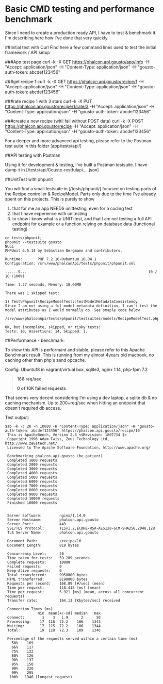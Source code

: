 # Basic CMD testing and performance benchmark

Since I need to create  a production ready API, I have to test & benchmark it. 
I'm describing here how I've done that very quickly.



##Initial test with Curl
Find here a few command lines used to test the initial framework / API setup

###App test page
curl -k -X GET https://phalcon.api.gousto/app/info -H "Accept: application/json"  -H "Content-Type: application/json" -H "gousto-auth-token: abcdef123456"

###get recipe 1
curl -k -X GET https://phalcon.api.gousto/recipe/1 -H "Accept: application/json"  -H "Content-Type: application/json" -H "gousto-auth-token: abcdef123456"

###rate recipe 1 with 3 stars
curl -k -X PUT https://phalcon.api.gousto/recipe/1/rate/3 -H "Accept: application/json"  -H "Content-Type: application/json" -H "gousto-auth-token: abcdef123456"

###create a new recipe (witll fail without POST data)
curl -k -X POST https://phalcon.api.gousto/recipe -H "Accept: application/json"  -H "Content-Type: application/json" -H "gousto-auth-token: abcdef123456"


For a deeper and more advanced api testing, please refer to the Postman test suite in this folder  [app/tests/api/]


##API testing with Postman

Using it for development & testing, I've built a Postman testsuite. I have dump it in [/tests/api/Gousto-restfulapi... .json]


##UnitTest with phpunit

You will find a small testsuite in [/tests/phpunit/] focused on testing parts of the Recipe controller & RecipeModel. Parts only due to the time I've already spent on this projects. 
This is purely to show 
1) that for me an app NEEDS unittesting, even for a coding test
2) that I have experience with unitesting
3) to show I know what is a UNIT-test, and that I am not testing a full API endpoint for example or a function relying on database data (functional testing) 

```
cd tests/phpunit; 
phpunit --testsuite gousto
NULL
PHPUnit 6.5.14 by Sebastian Bergmann and contributors.

Runtime:       PHP 7.2.10-0ubuntu0.18.04.1
Configuration: /srv/www/phalconApi/tests/phpunit/phpunit.xml

......S...                                                        10 / 10 (100%)

Time: 1.27 seconds, Memory: 10.00MB

There was 1 skipped test:

1) Test\Phpunit\RecipeModelTest::testModelMetadataConsistency
Since I am not using a ful model metadata definition, I can't test the model attributes as I would normally do. See smaple code below

/srv/www/phalconApi/tests/phpunit/testsuites/models/RecipeModelTest.php:13

OK, but incomplete, skipped, or risky tests!
Tests: 10, Assertions: 14, Skipped: 1.
```



##Performance - benchmark:
 
To show this API is performant and stable, please refer to this Apache Benchmark result. This is running from my almost 4years old macbook, no caching other than php's zend opcache. 

Config:
  Ubuntu18 in vagrant/virtual box, sqlite3, nginx 1.14, php-fpm 7.2
 
 > **168 req/sec** 
 
 > **0 of 10K failed requests**

That seems very decent considering I'm using a dev laptop, a sqlite db & no caching mechanism. Up to 200+req/sec when hitting an endpoint that doesn't required db access.

Test output: 
 
``` 
$ab -k -c 20 -n 10000 -H "Content-Type: application/json" -H "gousto-auth-token: abcdef123456" https://phalcon.api.gousto/recipe/10
 This is ApacheBench, Version 2.3 <$Revision: 1807734 $>
 Copyright 1996 Adam Twiss, Zeus Technology Ltd, http://www.zeustech.net/
 Licensed to The Apache Software Foundation, http://www.apache.org/
 
 Benchmarking phalcon.api.gousto (be patient)
 Completed 1000 requests
 Completed 2000 requests
 Completed 3000 requests
 Completed 4000 requests
 Completed 5000 requests
 Completed 6000 requests
 Completed 7000 requests
 Completed 8000 requests
 Completed 9000 requests
 Completed 10000 requests
 Finished 10000 requests
 
 
 Server Software:        nginx/1.14.0
 Server Hostname:        phalcon.api.gousto
 Server Port:            443
 SSL/TLS Protocol:       TLSv1.2,ECDHE-RSA-AES128-GCM-SHA256,2048,128
 TLS Server Name:        phalcon.api.gousto
 
 Document Path:          /recipe/10
 Document Length:        819 bytes
 
 Concurrency Level:      20
 Time taken for tests:   59.209 seconds
 Complete requests:      10000
 Failed requests:        0
 Keep-Alive requests:    0
 Total transferred:      9950000 bytes
 HTML transferred:       8190000 bytes
 Requests per second:    168.89 [#/sec] (mean)
 Time per request:       118.418 [ms] (mean)
 Time per request:       5.921 [ms] (mean, across all concurrent requests)
 Transfer rate:          164.11 [Kbytes/sec] received
 
 Connection Times (ms)
               min  mean[+/-sd] median   max
 Connect:        1    3   1.9      2      50
 Processing:    17  116  72.2    106    1344
 Waiting:       17  115  72.2    106    1344
 Total:         19  118  72.3    109    1346
 
 Percentage of the requests served within a certain time (ms)
   50%    109
   66%    117
   75%    122
   80%    126
   90%    137
   95%    150
   98%    220
   99%    295
  100%   1346 (longest request)
```

